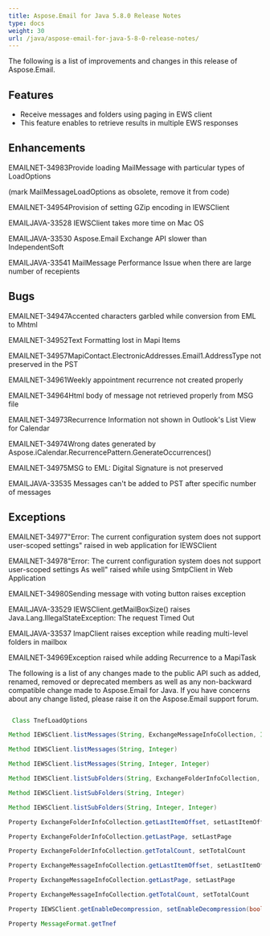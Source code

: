 ```yaml
---
title: Aspose.Email for Java 5.8.0 Release Notes
type: docs
weight: 30
url: /java/aspose-email-for-java-5-8-0-release-notes/
---
```


The following is a list of improvements and changes in this release of Aspose.Email.
## **Features**
- Receive messages and folders using paging in EWS client
- This feature enables to retrieve results in multiple EWS responses

## **Enhancements**
EMAILNET-34983Provide loading MailMessage with particular types of LoadOptions

(mark MailMessageLoadOptions as obsolete, remove it from code)

EMAILNET-34954Provision of setting GZip encoding in IEWSClient

EMAILJAVA-33528 IEWSClient takes more time on Mac OS

EMAILJAVA-33530 Aspose.Email Exchange API slower than IndependentSoft

EMAILJAVA-33541 MailMessage Performance Issue when there are large number of recepients
## **Bugs**
EMAILNET-34947Accented characters garbled while conversion from EML to Mhtml

EMAILNET-34952Text Formatting lost in Mapi Items

EMAILNET-34957MapiContact.ElectronicAddresses.Email1.AddressType not preserved in the PST

EMAILNET-34961Weekly appointment recurrence not created properly

EMAILNET-34964Html body of message not retrieved properly from MSG file

EMAILNET-34973Recurrence Information not shown in Outlook's List View for Calendar

EMAILNET-34974Wrong dates generated by Aspose.iCalendar.RecurrencePattern.GenerateOccurrences()

EMAILNET-34975MSG to EML: Digital Signature is not preserved

EMAILJAVA-33535 Messages can't be added to PST after specific number of messages
## **Exceptions**
EMAILNET-34977"Error: The current configuration system does not support user-scoped settings" raised in web application for IEWSClient

EMAILNET-34978"Error: The current configuration system does not support user-scoped settings As well" raised while using SmtpClient in Web Application

EMAILNET-34980Sending message with voting button raises exception

EMAILJAVA-33529 IEWSClient.getMailBoxSize() raises Java.Lang.IllegalStateException: The request Timed Out

EMAILJAVA-33537 ImapClient raises exception while reading multi-level folders in mailbox

EMAILNET-34969Exception raised while adding Recurrence to a MapiTask

The following is a list of any changes made to the public API such as added, renamed, removed or deprecated members as well as any non-backward compatible change made to Aspose.Email for Java. If you have concerns about any change listed, please raise it on the Aspose.Email support forum.

``` java

 Class TnefLoadOptions

Method IEWSClient.listMessages(String, ExchangeMessageInfoCollection, Integer, Integer)

Method IEWSClient.listMessages(String, Integer)

Method IEWSClient.listMessages(String, Integer, Integer)

Method IEWSClient.listSubFolders(String, ExchangeFolderInfoCollection, Integer, Integer)

Method IEWSClient.listSubFolders(String, Integer)

Method IEWSClient.listSubFolders(String, Integer, Integer)

Property ExchangeFolderInfoCollection.getLastItemOffset, setLastItemOffset

Property ExchangeFolderInfoCollection.getLastPage, setLastPage

Property ExchangeFolderInfoCollection.getTotalCount, setTotalCount

Property ExchangeMessageInfoCollection.getLastItemOffset, setLastItemOffset

Property ExchangeMessageInfoCollection.getLastPage, setLastPage

Property ExchangeMessageInfoCollection.getTotalCount, setTotalCount

Property IEWSClient.getEnableDecompression, setEnableDecompression(boolean)

Property MessageFormat.getTnef

```
